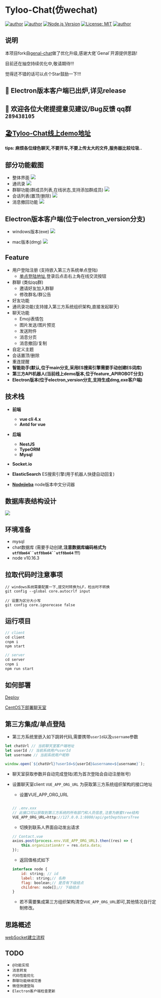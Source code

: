 # Tyloo-Chat(仿wechat)
[![author](https://img.shields.io/badge/author-BoBoooooo-blue.svg)](https://github.com/BoBoooooo)
[![author](https://img.shields.io/github/languages/top/BoBoooooo/tyloo-chat)](https://github.com/BoBoooooo/tyloo-chat)
[![Node.js Version](https://img.shields.io/badge/node.js-10.16.3-blue.svg)](http://nodejs.org/download)
[![License: MIT](https://img.shields.io/badge/License-MIT-blue.svg)](https://github.com/BoBoooooo/tyloo-chat/LICENSE)
[![author](https://img.shields.io/github/stars/BoBoooooo/tyloo-chat?style=social)](https://github.com/BoBoooooo/tyloo-chat)

## 说明
本项目fork自[genal-chat]('https://github.com/genaller/genal-chat.git')做了优化升级,感谢大佬`Genal`开源提供思路!

目前还在抽空持续优化中,敬请期待!!!

觉得还不错的话可以点个Star鼓励一下!!!

## 🚀 Electron版本客户端已出炉,详见release

## 🚀 欢迎各位大佬提提意见建议/Bug反馈 qq群`289438105`

## [🏖Tyloo-Chat线上demo地址](http://tyloochat.fun:9999/)
**tips: 麻烦各位绿色聊天,不要开车,不要上传太大的文件,服务器比较垃圾..**

## 部分功能截图
- 整体界面
![](./assets/demo1.png)
- 通讯录
![](./assets/demo2.png)
- 群聊功能(群成员列表,在线状态,支持添加群成员)
![](./assets/demo3.png)
- 会话列表(置顶/删除)
![](./assets/demo5.png)
- 消息撤回功能
![](./assets/demo4.png)

## Electron版本客户端(位于electron_version分支)
- windows版本(exe)
![](./assets/electron1.png)

- mac版本(dmg)
![](./assets/electron2.png)
## Feature
- 用户登陆注册 (支持嵌入第三方系统单点登陆)
    - [单点登陆地址](http://server.boboooooo.top:9998),登录后点击右上角在线交流按钮
- 群聊 (类似qq群)
    - 邀请好友加入群聊
    - 修改群名/群公告
- 好友功能
- 通讯录功能(支持接入第三方系统组织架构,直接发起聊天)
- 聊天功能
    - Emoji表情包
    - 图片发送/图片预览
    - 发送附件
    - 消息分页
    - 消息撤回/复制
- 自定义主题
- 会话置顶/删除
- 重连提醒
- **智能助手(默认,位于main分支,采用ES搜索引擎需要手动创建ES词库)**
- **第三方API机器人(当前线上demo版本,位于feature_APIROBOT分支)**
- **Electron版本(位于electron_version分支,支持生成dmg,exe客户端)**
## 技术栈
- **前端**
	- **vue cli 4.x**
    - **Antd for vue**
- **后端**
	- **NestJS**
    - **TypeORM**
	- **Mysql**
- **Socket.io**

- **ElasticSearch** ES搜索引擎(用于机器人快捷自动回复)
- **[Nodejieba](https://github.com/yanyiwu/nodejieba)** node版本中文分词器
## 数据库表结构设计
![](./assets/database.png)

## 环境准备
- mysql
- chat数据库 (需要手动创建,**注意数据库编码格式为 `utf8bm64``utf8bm64``utf8bm64` !!!**)
- node v10.16.3

## 拉取代码时注意事项

```
// windows系统需要配置一下,提交时转换为LF，检出时不转换
git config --global core.autocrlf input
```

```
// 设置为区分大小写
git config core.ignorecase false
```

## 运行项目
```js
// client
cd client 
cnpm i
npm start
```

```js
// server
cd server
cnpm i
npm run start
```

## 如何部署

[Deploy](./deploy.md)

[CentOS下部署聊天室](https://notes.zhangxiaocai.cn/posts/39142aea.html)

## 第三方集成/单点登陆

- 第三方系统里嵌入如下跳转代码,需要携带`userId`以及`username`参数

``` javascript
let chatUrl // 当前聊天室客户端地址
let userId // 当前系统用户userId
let username // 当前系统用户昵称

window.open(`${chatUrl}?userId=${userId}&username=${username}`);

```

- 聊天室获取参数并自动完成登陆(若为首次登陆会自动注册账号)

- 设置聊天室client `VUE_APP_ORG_URL` 为获取第三方系统组织架构的接口地址

    - 设置VUE_APP_ORG_URL
    ``` javascript

    // .env.xxx
    // 此接口可以获取到第三方系统的所有部门和人员信息,注意为嵌套tree结构
    VUE_APP_ORG_URL=http://127.0.0.1:8080/api/getDeptUsersTree

    ```

    - 切换到联系人界面自动发出请求
    ``` javascript
    // Contact.vue
    axios.post(process.env.VUE_APP_ORG_URL).then((res) => {
        this.organizationArr = res.data.data;
    });
    ```

    - 返回值格式如下
    ``` javascript
    interface node {
        id: string; // id
        label: string;// 名称
        flag: boolean;// 是否有下级结点
        children: node[];// 下级结点
    }
    ```
    - 若不需要集成第三方组织架构清空`VUE_APP_ORG_URL`即可,其他情况自行定制修改。

## 思路概述
[webSocket建立流程](./webSocket建立流程.md)
## TODO
- `@功能实现`
- `消息转发`
- `代码性能优化`
- `群聊功能继续完善`
- `微信快捷登陆`
- `Electron客户端检查更新`
